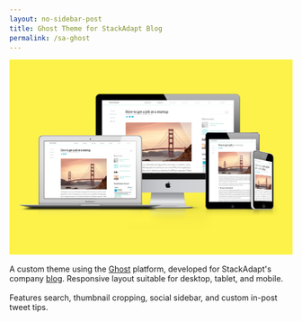 ```yaml
---
layout: no-sidebar-post
title: Ghost Theme for StackAdapt Blog
permalink: /sa-ghost
---
```


<img src="../assets/images/blog.png">

<p class="text-justify">
  A custom theme using the <a href="https://ghost.org/" target="_blank">Ghost</a> platform, developed for StackAdapt's company <a href="//stackadapt.com/blog" target="_blank">blog</a>. Responsive layout suitable for desktop, tablet, and mobile. 
  <br><br>
  Features search, thumbnail cropping, social sidebar, and custom in-post tweet tips. 
</p>